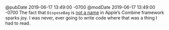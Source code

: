@pubDate 2019-06-17 13:49:00 -0700
@modDate 2019-06-17 13:49:00 -0700
The fact that `DisposeBag` is [not a name](https://www.caseyliss.com/2019/6/17/combine-wheres-the-beef) in Apple’s Combine framework sparks joy. I was never, ever going to write code where that was a thing I had to read.
